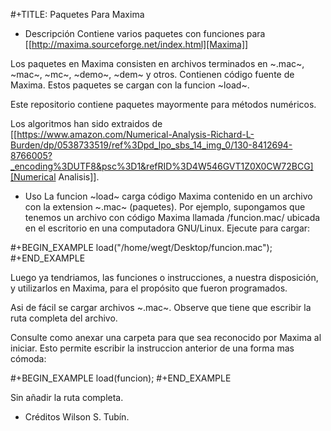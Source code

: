 #+TITLE:     Paquetes Para Maxima
* Descripción
Contiene varios paquetes con funciones para [[http://maxima.sourceforge.net/index.html][Maxima]]

Los paquetes en Maxima consisten en archivos terminados en ~.mac~,
~mac~, ~mc~, ~demo~, ~dem~ y otros. Contienen código fuente de
Maxima. Estos paquetes se cargan con la funcion ~load~.

Este repositorio contiene paquetes mayormente para métodos
numéricos. 

Los algoritmos han sido extraidos de [[https://www.amazon.com/Numerical-Analysis-Richard-L-Burden/dp/0538733519/ref%3Dpd_lpo_sbs_14_img_0/130-8412694-8766005?_encoding%3DUTF8&psc%3D1&refRID%3D4W546GVT1Z0X0CW72BCG][Numerical Analisis]]. 
  
* Uso
La funcion ~load~ carga código Maxima contenido en un archivo con la
extension ~.mac~ (paquetes). Por ejemplo, supongamos que tenemos un
archivo con código Maxima llamada /funcion.mac/ ubicada en el
escritorio en una computadora GNU/Linux. Ejecute para cargar:

#+BEGIN_EXAMPLE
load("/home/wegt/Desktop/funcion.mac");
#+END_EXAMPLE

Luego ya tendriamos, las funciones o instrucciones, a nuestra
disposición, y utilizarlos en Maxima, para el propósito que fueron
programados.

Asi de fácil se cargar archivos ~.mac~. Observe que tiene que escribir
la ruta completa del archivo.

Consulte como anexar una carpeta para que sea reconocido por Maxima al
iniciar. Esto permite escribir la instruccion anterior de una forma
mas cómoda:

#+BEGIN_EXAMPLE
load(funcion);
#+END_EXAMPLE

Sin añadir la ruta completa.

* Créditos
  Wilson S. Tubín.
